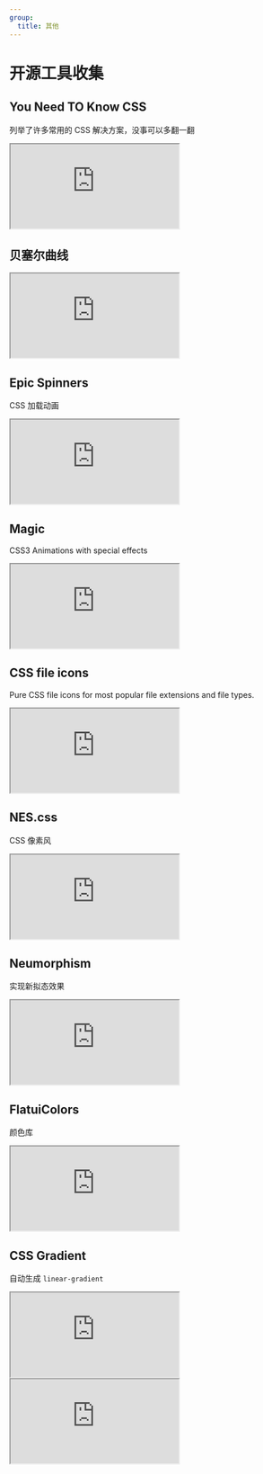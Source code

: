 ```yaml
---
group:
  title: 其他
---
```


# 开源工具收集

## You Need TO Know CSS

列举了许多常用的 CSS 解决方案，没事可以多翻一翻

<Iframe src="https://lhammer.cn/You-need-to-know-css/#/zh-cn/"></Iframe>

## 贝塞尔曲线

<Iframe src="https://cubic-bezier.com/#.17,.67,.83,.67"></Iframe>

## Epic Spinners

CSS 加载动画

<Iframe src="https://epic-spinners.epicmax.co/"></Iframe>

## Magic

CSS3 Animations with special effects

<Iframe src="https://www.minimamente.com/project/magic/"></Iframe>

## CSS file icons

Pure CSS file icons for most popular file extensions and file types.

<Iframe src="https://colorswall.github.io/CSS-file-icons/"></Iframe>

## NES.css

CSS 像素风

<Iframe src="https://nostalgic-css.github.io/NES.css/"></Iframe>

## Neumorphism

实现新拟态效果

<Iframe src="https://neumorphism.io/"></Iframe>

## FlatuiColors

颜色库

<Iframe src="https://flatuicolors.com/"></Iframe>

## CSS Gradient

自动生成 `linear-gradient`

<Iframe src="https://cssgradient.io/"></Iframe>

<Iframe src="https://cssgradient.io/gradient-backgrounds/"></Iframe>
